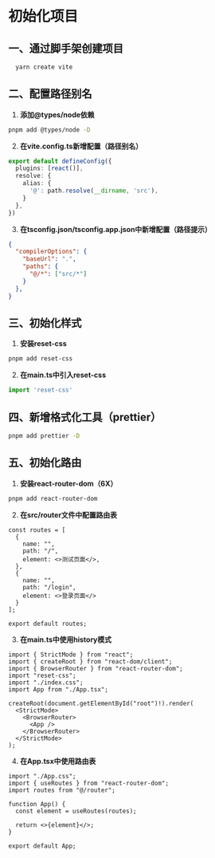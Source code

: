 # 初始化项目

## 一、通过脚手架创建项目

```bash
  yarn create vite
```

## 二、配置路径别名

1. **添加@types/node依赖**

```bash
pnpm add @types/node -D
```

2. **在vite.config.ts新增配置（路径别名）**

```ts
export default defineConfig({
  plugins: [react()],
  resolve: {
    alias: {
      '@': path.resolve(__dirname, 'src'),
    }
  },
})
```
3. **在tsconfig.json/tsconfig.app.json中新增配置（路径提示）**

```json
{
  "compilerOptions": {
    "baseUrl": ".",
    "paths": {
      "@/*": ["src/*"]
    }
  },
}
```

## 三、初始化样式

1. **安装reset-css**

```bash
pnpm add reset-css
```

2. **在main.ts中引入reset-css**

```ts
import 'reset-css'
```

## 四、新增格式化工具（prettier）

```bash
pnpm add prettier -D
```

## 五、初始化路由

1. **安装react-router-dom（6X）**

```bash
pnpm add react-router-dom
```

2. **在src/router文件中配置路由表**

```tsx
const routes = [
  {
    name: "",
    path: "/",
    element: <>测试页面</>,
  },
  {
    name: "",
    path: "/login",
    element: <>登录页面</>
  }
];

export default routes;
```

3. **在main.ts中使用history模式**

```tsx
import { StrictMode } from "react";
import { createRoot } from "react-dom/client";
import { BrowserRouter } from "react-router-dom";
import "reset-css";
import "./index.css";
import App from "./App.tsx";

createRoot(document.getElementById("root")!).render(
  <StrictMode>
    <BrowserRouter>
      <App />
    </BrowserRouter>
  </StrictMode>
);
```

4. **在App.tsx中使用路由表**

```tsx
import "./App.css";
import { useRoutes } from "react-router-dom";
import routes from "@/router";

function App() {
  const element = useRoutes(routes);

  return <>{element}</>;
}

export default App;
```